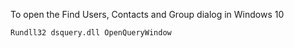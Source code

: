 To open the Find Users, Contacts and Group dialog in Windows 10

```console
Rundll32 dsquery.dll OpenQueryWindow
```

